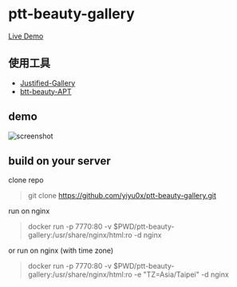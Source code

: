 # ptt-beauty-gallery

[Live Demo](http://178.128.61.189:7770/)

## 使用工具
- [Justified-Gallery](https://github.com/miromannino/Justified-Gallery)
- [btt-beauty-APT](https://github.com/yiyu0x/ptt-beauty-API)

## demo
![screenshot](https://i.imgur.com/Ac2KwtI.jpg)

## build on your server

clone repo
> git clone https://github.com/yiyu0x/ptt-beauty-gallery.git

run on nginx
> docker run  -p 7770:80 -v $PWD/ptt-beauty-gallery:/usr/share/nginx/html:ro -d nginx 

or run on nginx (with time zone)
> docker run  -p 7770:80 -v $PWD/ptt-beauty-gallery:/usr/share/nginx/html:ro -e "TZ=Asia/Taipei" -d nginx

